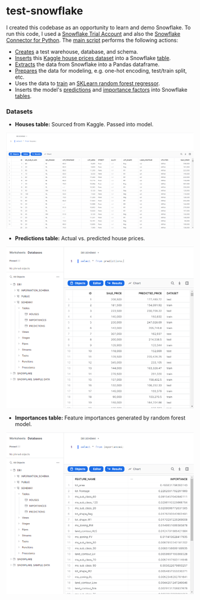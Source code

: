 # test-snowflake

I created this codebase as an opportunity to learn and demo Snowflake.  To run this code, I used a [Snowflake Trial Account](https://signup.snowflake.com/) and also the [Snowflake Connector for Python](https://docs.snowflake.com/en/user-guide/python-connector.html).  The [main script](/main.py#L213) performs the following actions:

- [Creates](/main.py#L66) a test warehouse, database, and schema.
- [Inserts](/main.py#L48) this [Kaggle house prices dataset](https://www.kaggle.com/c/house-prices-advanced-regression-techniques) into a Snowflake [table](/main.py#L78).
- [Extracts](/main.py#L35) the data from Snowflake into a Pandas dataframe.
- [Prepares](/main.py#L116) the data for modeling, e.g. one-hot encoding, test/train split, etc.
- Uses the data to [train](/main.py#L138) an [SKLearn random forest regressor](https://scikit-learn.org/stable/modules/generated/sklearn.ensemble.RandomForestRegressor.html).
- Inserts the model's [predictions](/main.py#L167) and [importance factors](/main.py#L193) into Snowflake [tables](/main.py#L96).


### Datasets

- **Houses table:**  Sourced from Kaggle.  Passed into model.

![](docs/houses.PNG "Houses")

- **Predictions table:**  Actual vs. predicted house prices.

![](docs/predictions.PNG "Predictions")

- **Importances table:**  Feature importances generated by random forest model.

![](docs/importances.PNG "Importances")
